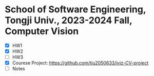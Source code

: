 # School of Software Engineering, Tongji Univ., 2023-2024 Fall, Computer Vision

- [x] HW1
- [x] HW2
- [ ] HW3
- [x] Courese Project: https://github.com/tju2050633/iviz-CV-project
- [ ] Notes